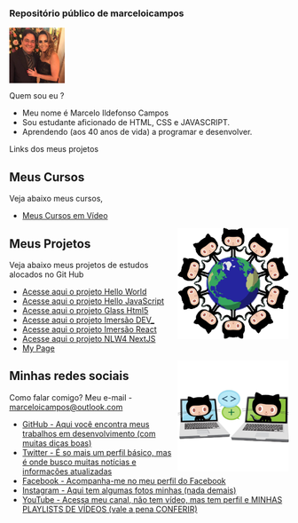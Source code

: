 ### Repositório público de marceloicampos

<head>
  <meta charset="utf-8">
  <link rel="shortcut icon" href="./favicon.ico" type="image/x-icon">
</head>

<img align="center" src="./imagens/avatar_celo_cris.jpg" width="100">

Quem sou eu ?

* Meu nome é Marcelo Ildefonso Campos
* Sou estudante aficionado de HTML, CSS e JAVASCRIPT. 
* Aprendendo (aos 40 anos de vida) a programar e desenvolver.

Links dos meus projetos

## Meus Cursos

Veja abaixo meus cursos,

* [Meus Cursos em Vídeo](https://www.cursoemvideo.com/blog/hall-da-fama/marcelo-campos/)

<img align="right" src="./imagens/benevocats2.png" width="200">

## Meus Projetos

Veja abaixo meus projetos de estudos alocados no Git Hub

* [Acesse aqui o projeto Hello World](https://marceloicampos.github.io/site-hello-world/)
* [Acesse aqui o projeto Hello JavaScript](https://marceloicampos.github.io/site-hello-javascript/)
* [Acesse aqui o projeto Glass Html5](https://marceloicampos.github.io/site-glass-html5/)
* [Acesse aqui o projeto Imersão DEV_](https://marceloicampos.github.io/alura-imersaodev03/)
* [Acesse aqui o projeto Imersão React](https://imersao-react-quiz-html-css-git-main.marceloicampos.vercel.app/)
* [Acesse aqui o projeto NLW4 NextJS](https://miy-nlw-04-nextjs-git-main-marceloicampos.vercel.app/)
* [My Page](https://marceloicampos.com/about)

<img align="right" src="./imagens/collabocats2.png" width="200">

## Minhas redes sociais

Como falar comigo? Meu e-mail - marceloicampos@outlook.com

* [GitHub - Aqui você encontra meus trabalhos em desenvolvimento (com muitas dicas boas)](https://github.com/marceloicampos)
* [Twitter - É so mais um perfil básico, mas é onde busco muitas notícias e informações atualizadas](https://twitter.com/marceloicampos)
* [Facebook - Acompanha-me no meu perfil do Facebook](https://www.facebook.com/marceloicampos)
* [Instagram - Aqui tem algumas fotos minhas (nada demais)](https://www.instagram.com/marceloicampos)
* [YouTube - Acessa meu canal, não tem vídeo, mas tem perfil e MINHAS PLAYLISTS DE VÍDEOS (vale a pena CONFERIR)](https://www.youtube.com/user/MICChannel79/playlists)
